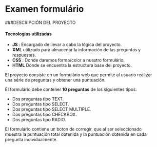 # Examen formulário 
###DESCRIPCIÓN DEL PROYECTO

#### Tecnologías utilizadas
* __JS__ : Encargado de llevar a cabo la lógica del proyecto.
* __XML__ utilizado para almacenar la información de las preguntas y respuestas.
* __CSS__ : Donde daremos forma/color a nuestro formulário.
* __HTML__ Donde se encuentra la estructura base del proyecto.


El proyecto consiste en un formulário web que permite al usuario realizar una série de preguntas y obtener una puntuación. 

El formulário debe contener __10 preguntas__ de los siguientes tipos:

* Dos preguntas tipo TEXT.
* Dos preguntas tipo SELECT.
* Dos preguntas tipo SELECT MULTIPLE.
* Dos preguntas tipo CHECKBOX.
* Dos preguntas tipo RADIO.

El formulário contiene un boton de corregir, que al ser seleccionado muestra la puntuación total obtenida y la puntuación obtenida en cada pregunta individualmente.

